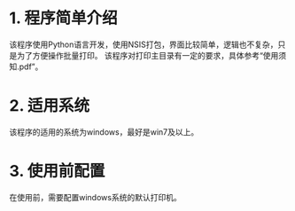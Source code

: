 # 1. 程序简单介绍
该程序使用Python语言开发，使用NSIS打包，界面比较简单，逻辑也不复杂，只是为了方便操作批量打印。
该程序对打印主目录有一定的要求，具体参考“使用须知.pdf”。
# 2. 适用系统
该程序的适用的系统为windows，最好是win7及以上。
# 3. 使用前配置
在使用前，需要配置windows系统的默认打印机。



